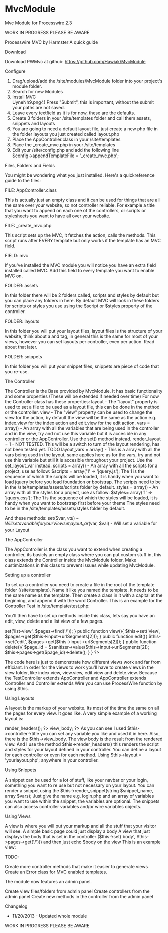 MvcModule
=========

Mvc Module for Processwire 2.3


WORK IN PROGRESS PLEASE BE AWARE

Processwire MVC by Harmster
A quick guide


Download

Download PWMvc at github: https://github.com/Hawiak/MvcModule

Configure

1) Drag/upload/add the /site/modules/MvcModule folder into your project's module folder.  
2) Search for new Modules  
3) Install MVC  
UyneNh9.png4) Press "Submit", this is important, without the submit your paths are not saved.  
5) Leave every textfield as it is for now, these are the defaults.  
6) Create 3 folders in your /site/templates folder and call them assets, snippets and layouts  
7) You are going to need a default layout file, just create a new php file in the folder layouts you just created called layout.php  
8) Place the AppController.class in your /site/templates  
9) Place the _create_mvc.php in your /site/templates  
10) Edit your /site/config.php and add the following line  
$config->appendTemplateFile = '_create_mvc.php';  


Files, Folders and Fields  

You might be wondering what you just installed. Here's a quickreference guide to the files:  

FILE: AppController.class  

This is actually just an empty class and it can be used for things that are all the same over your website, so not controller reliable. For example a title that you want to append on each one of the controllers, or scripts or stylesheets you want to have all over your website.   
  
FILE: _create_mvc.php  

This script sets up the MVC, it fetches the action, calls the methods. This script runs after EVERY template but only works if the template has an MVC field.   

FIELD: mvc

If you've installed the MVC module you will notice you have an extra field installed called MVC. Add this field to every template you want to enable MVC on.

FOLDER: assets

In this folder there will be 2 folders called, scripts and styles by default but you can place any folders in here. By default MVC will look in these folders for scripts or styles you use using the $script or $styles property of the controller.

FOLDER: layouts

In this folder you will put your layout files, layout files is the structure of your website, think about a <head> and <body> tag, in general this is the same for most of your views, however you can set layouts per controller, even per action. Read about that later.


FOLDER: snippets

In this folder you will put your snippet files, snippets are piece of code that you re-use.

The Controller

The Controller is the Base provided by MvcModule. It has basic functionality and some properties (These will be extended if needed over time)
For now the Controller class has these properties:
layout - The "layout" property is used to set a file to be used as a layout file, this can be done in the method or the controller.
view - The "view" property can be used to change the view for the action, by default the view will be the same as the action e.g. index.view for the index action and edit.view for the edit action.
vars = array() - An array with all the variables that are being used in the controller and in the view, try and not use this variable but it is accesible in any controller or the AppController. Use the set() method instead.
render_layout = 1 - NOT TESTED. This will be a switch to turn of the layout rendering, has not been tested yet. TODO
layout_vars = array() - This is a array with all the vars being used in the layout, same applies here as for the vars, try and not use this variable but still it is accesible throughout your project. Use the set_layout_var instead.
scripts = array() - An array with all the scripts for a project, use as follow: $scripts = array('1' => 'jquery.js'); The 1 is the sequence of which the scripts will be loaded, it is handy when you want to load jquery before you load foundation or bootstrap. The scripts need to be in the /site/templates/assets/scripts folder by default.
styles = array() - An array with all the styles for a project, use as follow: $styles= array('1' => 'jquery.css'); The 1 is the sequence of which the styles will be loaded, it is handy when you want to  bootstrap first before your theme The styles need to be in the /site/templates/assets/styles folder by default.

And these methods:
set($var, $val) - Will set a variable for your View
set_layout_var($var, $val) - Will set a variable for your Layout

The AppController

The AppController is the class you want to extend when creating a controller, its basicly an empty class where you can put custom stuff in, this class extends the Controller inside the MvcModule folder.
Make custimizations in this class to prevent issues while updating MvcModule.


Setting up a controller

To set up a controller you need to create a file in the root of the template folder (/site/template). Name it like you named the template. It needs to be the same name as the template. 
Then create a class in it with a capital at the beginning, and append it with the word Controller.
This is an example for the Controller Test in /site/template/test.php:
<?php
class TestController extends AppController{

}
?>
You'll then have to set up methods inside this class, lets say you have an edit, view, delete and a list view of a few pages.
<?php
class TestController extends AppController{
   public $title;

   public function index(){
      $this->set('list-view', $pages->find('/'));
   }
   public function view(){
      $this->set('view', $pages->get($this->input->urlSegments[2]));
   }
   public function edit(){
      $this->set('edit', $pages->get($this->input->urlSegments[2]));
   }
   public function delete(){
      $page_id = $sanitizer->value($this->input->urlSegments[2]);
      $this->pages->get($page_id)->delete();
   }
}
?>
The code here is just to demonstrate how different views work and far from efficiant.
In order for the views to work you'll have to create views in the view folder, like index.view, view.view, edit.view and delete.view.
Because the TestController extends AppController and AppController extends Controller and Controller extends Wire you can use ProcessWire function by using $this.

Using Layouts

A layout is the markup of your website. Its most of the time the same on all the pages for every view. It goes like. A very simple example of a working layout is:

<html>
   <head>
      <meta http-equiv="content-type" content="text/html; charset=utf-8" />
      <meta name="viewport" content="width=device-width, initial-scale=1.0, maximum-scale=1.0, user-scalable=no">
      <meta name="description" content="<?php echo $this->page->summary; ?>" />
      <meta name="generator" content="ProcessWire <?php echo $this->config->version; ?>" />
      <?php echo $this->render_headers(); ?>
      <title><?php echo $this->controller->title; ?></title>
    </head>
    <body>
       <?php echo $this->view_body; ?>
    </body>
</html>	
As you can see I used $this->controller->title you can set any variable you like and used it in here.
Also, there is the $this->view_body. The view body is the result from the rendered view. 
And I use the method $this->render_headers() this renders the script and styles for your layout defined in your controller. 
You can define a layout for each controller or even for each method. Using $this->layout = 'yourlayout.php'; anywhere in your controller.

Using Snippets

A snippet can be used for a lot of stuff, like your navbar or your login, something you want to re use but not necessary on your layout. You can render a snippet using the $this->render_snippet(string $snippet_name, array $vars); Just give the name e.g. login.php and an array of variables you want to use within the snippet, the variables are optional.
The snippets can also access controller variables and/or wire variables objects.

Using Views

A view is where you will put your markup and all the stuff that your visitor will see. A simple basic page could just display a body 
A view that just displays the body that is set in the controller ($this->set('body', $this->pages->get('/'))) and then just echo $body on the view
This is an example view:
<div>
   <?php echo $body; ?>
</div>


TODO:

 Create more controller methods that make it easier to generate views 
 Create an Error class for MVC enabled templates.

The module now features an admin panel.

 Create view files/folders from admin panel
 Create controllers from the admin panel
 Create new methods in the controller from the admin panel

Changelog

- 11/20/2013 - Updated whole module

WORK IN PROGRESS PLEASE BE AWARE
